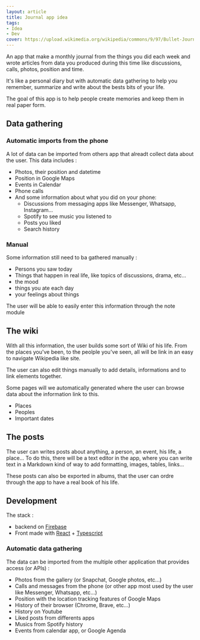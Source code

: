 ```yaml
---
layout: article
title: Journal app idea
tags:
- Idea
- Dev
cover: https://upload.wikimedia.org/wikipedia/commons/9/97/Bullet-Journal-by-Matt-Ragland.jpg
---
```


An app that make a monthly journal from the things you did each week and wrote articles from data you produced during this time like discussions, calls, photos, position and time.

It's like a personal diary but with automatic data gathering to help you remember, summarize and write about the bests bits of your life.

The goal of this app is to help people create memories and keep them in real paper form.

## Data gathering

### Automatic imports from the phone

A lot of data can be imported from others app that alreadt collect data about the user. This data includes :

* Photos, their position and datetime
* Position in Google Maps
* Events in Calendar
* Phone calls
* And some information about what you did on your phone:
  * Discussions from messaging apps like Messenger, Whatsapp, Instagram...
  * Spotify to see music you listened to
  * Posts you liked
  * Search history

### Manual

Some information still need to ba gathered manually :

* Persons you saw today
* Things that happen in real life, like topics of discussions, drama, etc...
* the mood
* things you ate each day
* your feelings about things

The user will be able to easily enter this information through the note module

## The wiki

With all this information, the user builds some sort of Wiki of his life. From the places you've been, to the peolple you've seen, all will be link in an easy to navigate Wikipedia like site.

The user can also edit things manually to add details, informations and to link elements together.

Some pages will we automatically generated where the user can browse data about the information link to this.

* Places
* Peoples
* Important dates

## The posts

The user can writes posts about anything, a person, an event, his life, a place...
To do this, there will be a text editor in the app, where you can write text in a Markdown kind of way to add formatting, images, tables, links...

These posts can also be exported in albums, that the user can ordre through the app to have a real book of his life.

## Development

The stack :

* backend on [Firebase](https://firebase.google.com/)
* Front made with [React](https://reactjs.org/) + [Typescript](https://www.typescriptlang.org/)

### Automatic data gathering

The data can be imported from the multiple other application that provides access (or APIs) :

* Photos from the gallery (or Snapchat, Google photos, etc...)
* Calls and messages from the phone (or other app most used by the user like Messenger, Whatsapp, etc...)
* Position with the location tracking features of Google Maps
* History of their browser (Chrome, Brave, etc...)
* History on Youtube
* Liked posts from differents apps
* Musics from Spotify history
* Events from calendar app, or Google Agenda
